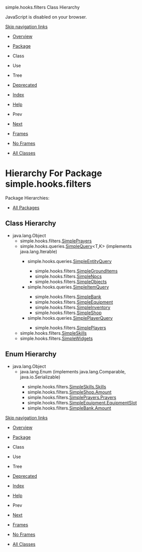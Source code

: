 simple.hooks.filters Class Hierarchy   <!-- try { if (location.href.indexOf('is-external=true') == -1) { parent.document.title="simple.hooks.filters Class Hierarchy"; } } catch(err) { } //-->

JavaScript is disabled on your browser.

[Skip navigation links](#skip.navbar.top "Skip navigation links")

*   [Overview](../../../overview-summary.html)
*   [Package](package-summary.html)
*   Class
*   Use
*   Tree
*   [Deprecated](../../../deprecated-list.html)
*   [Index](../../../index-files/index-1.html)
*   [Help](../../../help-doc.html)

*   Prev
*   [Next](../../../simple/hooks/interaction/package-tree.html)

*   [Frames](../../../index.html?simple/hooks/filters/package-tree.html)
*   [No Frames](package-tree.html)

*   [All Classes](../../../allclasses-noframe.html)

<!-- allClassesLink = document.getElementById("allclasses\_navbar\_top"); if(window==top) { allClassesLink.style.display = "block"; } else { allClassesLink.style.display = "none"; } //-->

Hierarchy For Package simple.hooks.filters
==========================================

Package Hierarchies:

*   [All Packages](../../../overview-tree.html)

Class Hierarchy
---------------

*   java.lang.Object
    *   simple.hooks.filters.[SimplePrayers](../../../simple/hooks/filters/SimplePrayers.html "class in simple.hooks.filters")
    *   simple.hooks.queries.[SimpleQuery](../../../simple/hooks/queries/SimpleQuery.html "class in simple.hooks.queries")<T,K> (implements java.lang.Iterable<T>)
        *   simple.hooks.queries.[SimpleEntityQuery](../../../simple/hooks/queries/SimpleEntityQuery.html "class in simple.hooks.queries")<K>
            *   simple.hooks.filters.[SimpleGroundItems](../../../simple/hooks/filters/SimpleGroundItems.html "class in simple.hooks.filters")
            *   simple.hooks.filters.[SimpleNpcs](../../../simple/hooks/filters/SimpleNpcs.html "class in simple.hooks.filters")
            *   simple.hooks.filters.[SimpleObjects](../../../simple/hooks/filters/SimpleObjects.html "class in simple.hooks.filters")
        *   simple.hooks.queries.[SimpleItemQuery](../../../simple/hooks/queries/SimpleItemQuery.html "class in simple.hooks.queries")<K>
            *   simple.hooks.filters.[SimpleBank](../../../simple/hooks/filters/SimpleBank.html "class in simple.hooks.filters")
            *   simple.hooks.filters.[SimpleEquipment](../../../simple/hooks/filters/SimpleEquipment.html "class in simple.hooks.filters")
            *   simple.hooks.filters.[SimpleInventory](../../../simple/hooks/filters/SimpleInventory.html "class in simple.hooks.filters")
            *   simple.hooks.filters.[SimpleShop](../../../simple/hooks/filters/SimpleShop.html "class in simple.hooks.filters")
        *   simple.hooks.queries.[SimplePlayerQuery](../../../simple/hooks/queries/SimplePlayerQuery.html "class in simple.hooks.queries")<K>
            *   simple.hooks.filters.[SimplePlayers](../../../simple/hooks/filters/SimplePlayers.html "class in simple.hooks.filters")
    *   simple.hooks.filters.[SimpleSkills](../../../simple/hooks/filters/SimpleSkills.html "class in simple.hooks.filters")
    *   simple.hooks.filters.[SimpleWidgets](../../../simple/hooks/filters/SimpleWidgets.html "class in simple.hooks.filters")

Enum Hierarchy
--------------

*   java.lang.Object
    *   java.lang.Enum<E> (implements java.lang.Comparable<T>, java.io.Serializable)
        *   simple.hooks.filters.[SimpleSkills.Skills](../../../simple/hooks/filters/SimpleSkills.Skills.html "enum in simple.hooks.filters")
        *   simple.hooks.filters.[SimpleShop.Amount](../../../simple/hooks/filters/SimpleShop.Amount.html "enum in simple.hooks.filters")
        *   simple.hooks.filters.[SimplePrayers.Prayers](../../../simple/hooks/filters/SimplePrayers.Prayers.html "enum in simple.hooks.filters")
        *   simple.hooks.filters.[SimpleEquipment.EquipmentSlot](../../../simple/hooks/filters/SimpleEquipment.EquipmentSlot.html "enum in simple.hooks.filters")
        *   simple.hooks.filters.[SimpleBank.Amount](../../../simple/hooks/filters/SimpleBank.Amount.html "enum in simple.hooks.filters")

[Skip navigation links](#skip.navbar.bottom "Skip navigation links")

*   [Overview](../../../overview-summary.html)
*   [Package](package-summary.html)
*   Class
*   Use
*   Tree
*   [Deprecated](../../../deprecated-list.html)
*   [Index](../../../index-files/index-1.html)
*   [Help](../../../help-doc.html)

*   Prev
*   [Next](../../../simple/hooks/interaction/package-tree.html)

*   [Frames](../../../index.html?simple/hooks/filters/package-tree.html)
*   [No Frames](package-tree.html)

*   [All Classes](../../../allclasses-noframe.html)

<!-- allClassesLink = document.getElementById("allclasses\_navbar\_bottom"); if(window==top) { allClassesLink.style.display = "block"; } else { allClassesLink.style.display = "none"; } //-->